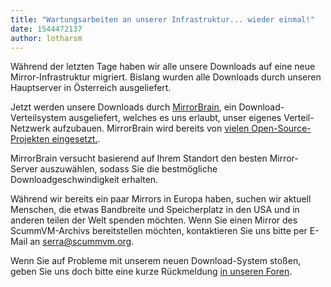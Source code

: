 ```yaml
---
title: "Wartungsarbeiten an unserer Infrastruktur... wieder einmal!"
date: 1544472137
author: lotharsm
---
```


Während der letzten Tage haben wir alle unsere Downloads auf eine neue Mirror-Infrastruktur migriert. Bislang wurden alle Downloads durch unseren Hauptserver in Österreich ausgeliefert.

Jetzt werden unsere Downloads durch [MirrorBrain](http://mirrorbrain.org), ein Download-Verteilsystem ausgeliefert, welches es uns erlaubt, unser eigenes Verteil-Netzwerk aufzubauen. MirrorBrain wird bereits von [vielen Open-Source-Projekten eingesetzt.](http://mirrorbrain.org/users/).

MirrorBrain versucht basierend auf Ihrem Standort den besten Mirror-Server auszuwählen, sodass Sie die bestmögliche Downloadgeschwindigkeit erhalten.

Während wir bereits ein paar Mirrors in Europa haben, suchen wir aktuell Menschen, die etwas Bandbreite und Speicherplatz in den USA und in anderen teilen der Welt spenden möchten. Wenn Sie einen Mirror des ScummVM-Archivs bereitstellen möchten, kontaktieren Sie uns bitte per E-Mail an [serra@scummvm.org](mailto:serra@scummvm.org).

Wenn Sie auf Probleme mit unserem neuen Download-System stoßen, geben Sie uns doch bitte eine kurze Rückmeldung [in unseren Foren](https://forums.scummvm.org/viewtopic.php?f=1&amp;t=14761#p86624).
